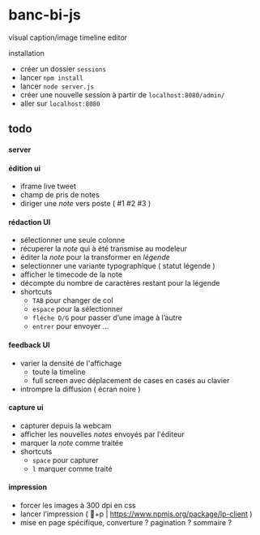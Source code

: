 banc-bi-js
==========

visual caption/image timeline editor

installation

- créer un dossier `sessions`
- lancer `npm install`
- lancer `node server.js`
- créer une nouvelle session à partir de `localhost:8080/admin/`
- aller sur `localhost:8080`

todo
-
#### server

#### édition ui
- iframe live tweet
- champ de pris de notes
- diriger une *note* vers poste ( #1 #2 #3 )

#### rédaction UI
- sélectionner une seule colonne
- récuperer la *note* qui à été transmise au modeleur
- éditer la *note* pour la transformer en *légende*
- selectionner une variante typographique ( statut légende )
- afficher le timecode de la note
- décompte du nombre de caractères restant pour la légende
- shortcuts
  - `TAB` pour changer de col
  - `espace` pour la sélectionner
  - `fléche D/G` pour passer d’une image à l’autre
  - `entrer` pour envoyer ...

#### feedback UI
- varier la densité de l'affichage
  - toute la timeline 
  - full screen avec déplacement de cases en cases au clavier
- intrompre la diffusion ( écran noire )

#### capture ui
- capturer depuis la webcam
- afficher les nouvelles *notes* envoyés par l'éditeur
- marquer la *note* comme traitée
- shortcuts
  - `space` pour capturer
  - `l` marquer comme traité

#### impression 
- forcer les images à 300 dpi en css
- lancer l’impression ( +p | https://www.npmjs.org/package/lp-client )
- mise en page spécifique, converture ? pagination ? sommaire ?
